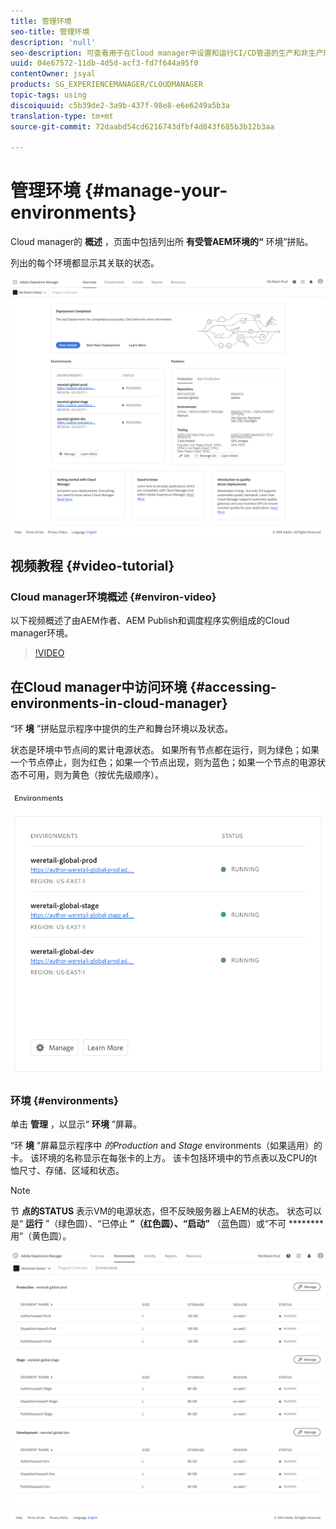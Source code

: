 ```yaml
---
title: 管理环境
seo-title: 管理环境
description: 'null'
seo-description: 可查看用于在Cloud manager中设置和运行CI/CD管道的生产和非生产环境列表。
uuid: 04e67572-11db-4d5d-acf3-fd7f644a95f0
contentOwner: jsyal
products: SG_EXPERIENCEMANAGER/CLOUDMANAGER
topic-tags: using
discoiquuid: c5b39de2-3a9b-437f-98e8-e6e6249a5b3a
translation-type: tm+mt
source-git-commit: 72daabd54cd6216743dfbf4d843f685b3b12b3aa

---
```



# 管理环境 {#manage-your-environments}

Cloud manager的 **概述** ，页面中包括列出所 **有受管AEM环境的“** 环境”拼贴。

列出的每个环境都显示其关联的状态。

![](assets/Manage-Environments1.png)

## 视频教程 {#video-tutorial}

### Cloud manager环境概述 {#environ-video}

以下视频概述了由AEM作者、AEM Publish和调度程序实例组成的Cloud manager环境。

>[!VIDEO](https://video.tv.adobe.com/v/26318/?captions=chi_hans)

## 在Cloud manager中访问环境 {#accessing-environments-in-cloud-manager}

“环 **境** ”拼贴显示程序中提供的生产和舞台环境以及状态。

状态是环境中节点间的累计电源状态。 如果所有节点都在运行，则为绿色；如果一个节点停止，则为红色；如果一个节点出现，则为蓝色；如果一个节点的电源状态不可用，则为黄色（按优先级顺序）。

![](assets/Environments-card-new.png)

### 环境 {#environments}

单击 **管理** ，以显示“ **环境** ”屏幕。

“环 **境** ”屏幕显示程序中 *的Production* and *Stage* environments（如果适用）的卡。 该环境的名称显示在每张卡的上方。 该卡包括环境中的节点表以及CPU的t恤尺寸、存储、区域和状态。

>[!NOTE]
>
>节 **点的STATUS** 表示VM的电源状态，但不反映服务器上AEM的状态。 状态可以是“ **运行** ”（绿色圆）、“已停止 **”（红色圆）、“启动”** （蓝色圆）或“不可 ******** 用”（黄色圆）。

![](assets/Environments-tab.png)
